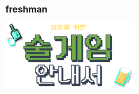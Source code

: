 # freshman
<img src="Assets/title.png" width="80%" height="60%" title="px(픽셀) 크기 설정" alt="RubberDuck"></img>
